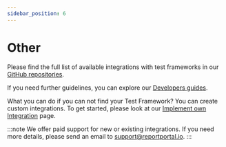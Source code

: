 ```yaml
---
sidebar_position: 6
---
```


# Other

Please find the full list of available integrations with test frameworks in our [GitHub repositories](https://github.com/reportportal).

If you need further guidelines, you can explore our [Developers guides](/category/developers-guides).

What you can do if you can not find your Test Framework?
You can create custom integrations. To get started, please look at our [Implement own Integration](/log-data-in-reportportal/ImplementOwnIntegration) page.

:::note
We offer paid support for new or existing integrations. If you need more details, please send an email to support@reportportal.io.
:::
